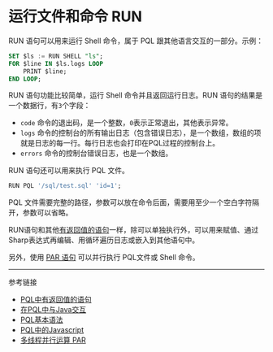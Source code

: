 # 运行文件和命令 RUN

RUN 语句可以用来运行 Shell 命令，属于 PQL 跟其他语言交互的一部分。示例：
```sql
SET $ls := RUN SHELL "ls";
FOR $line IN $ls.logs LOOP
    PRINT $line;
END LOOP;
```

RUN 语句功能比较简单，运行 Shell 命令并且返回运行日志。RUN 语句的结果是一个数据行，有`3`个字段：

* `code` 命令的退出码，是一个整数，`0`表示正常退出，其他表示异常。
* `logs` 命令的控制台的所有输出日志（包含错误日志），是一个数组，数组的项就是日志的每一行。每行日志也会打印在PQL过程的控制台上。
* `errors` 命令的控制台错误日志，也是一个数组。

RUN 语句还可以用来执行 PQL 文件。

```sql
RUN PQL '/sql/test.sql' 'id=1';
```

PQL 文件需要完整的路径，参数可以放在命令后面，需要用至少一个空白字符隔开，参数可以省略。

RUN语句和其他[有返回值的语句](/pql/evaluate.md)一样，除可以单独执行外，可以用来赋值、通过Sharp表达式再编辑、用循环遍历日志或嵌入到其他语句中。

另外，使用 [PAR 语句](/pql/par.md) 可以并行执行 PQL文件或 Shell 命令。

---
参考链接

* [PQL中有返回值的语句](/pql/evaluate.md)
* [在PQL中与Java交互](/pql/invoke.md)
* [PQL基本语法](/pql/basic.md)
* [PQL中的Javascript](/pql/javascript.md)
* [多线程并行运算 PAR](/pql/par.md)